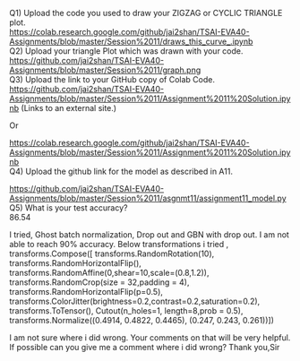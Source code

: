 Q1) Upload the code you used to draw your ZIGZAG or CYCLIC TRIANGLE plot.    
https://colab.research.google.com/github/jai2shan/TSAI-EVA40-Assignments/blob/master/Session%2011/draws_this_curve_.ipynb    
Q2) Upload your triangle Plot which was drawn with your code.    
https://github.com/jai2shan/TSAI-EVA40-Assignments/blob/master/Session%2011/graph.png    
Q3) Upload the link to your GitHub copy of Colab Code.  
https://github.com/jai2shan/TSAI-EVA40-Assignments/blob/master/Session%2011/Assignment%2011%20Solution.ipynb (Links to an external site.)   

Or

https://colab.research.google.com/github/jai2shan/TSAI-EVA40-Assignments/blob/master/Session%2011/Assignment%2011%20Solution.ipynb     
Q4) Upload the github link for the model as described in A11.

https://github.com/jai2shan/TSAI-EVA40-Assignments/blob/master/Session%2011/asgnmt11/assignment11_model.py   
Q5) What is your test accuracy?     
86.54

I tried, Ghost batch normalization, Drop out and GBN with drop out. I am not able to reach 90% accuracy.
Below transformations i tried ,
transforms.Compose([
                                       transforms.RandomRotation(10),
                                       transforms.RandomHorizontalFlip(),  
                                       transforms.RandomAffine(0,shear=10,scale=(0.8,1.2)), 
                                       transforms.RandomCrop(size = 32,padding = 4),
                                       transforms.RandomHorizontalFlip(p=0.5),
                                       transforms.ColorJitter(brightness=0.2,contrast=0.2,saturation=0.2),
                                       transforms.ToTensor(),
                                       Cutout(n_holes=1, length=8,prob = 0.5),
                                       transforms.Normalize((0.4914, 0.4822, 0.4465), (0.247, 0.243, 0.261))])
                                       
I am not sure where i did wrong. Your comments on that will be very helpful. If possible can you give me a comment where i did wrong? Thank you,Sir

